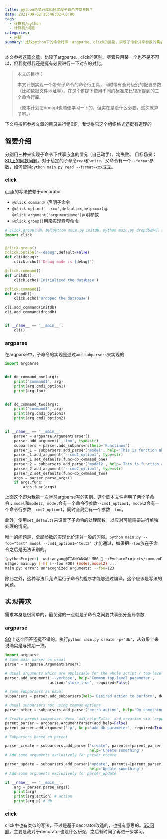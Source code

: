 ```yaml
---
title: python命令行库如何实现子命令共享参数？
date: 2021-09-02T15:46:02+08:00
tags:
  - 计算机/python
  - 计算机/问题
categories:
  - 问题
summary: 比较python下的命令行库：argparse、click的区别，实现子命令共享参数的需求。
---
```


本文参考[这篇文章](https://realpython.com/comparing-python-command-line-parsing-libraries-argparse-docopt-click/#commands)，比较了argparse、click的区别。尽管只用某一个也不是不可以，但我觉得我还是挺有必要进行一下对应的对比。

> 本文的目标：
>
> 本文计划实现一个带有子命令的命令行工具，同时带有全局级别的配置参数（比如数据文件地址等）。在这个前提下使用不同的标准来比较所提到的三个命令行库。
>
> （原本计划把docopt也顺便学习一下的，但实在是没什么必要，这次就算了吧。)

下文将按照参考文章的目录进行组0织，我觉得它这个组织格式还挺有道理的

## 简要介绍

分别用三种来实现子命令下共享嵌套的情况（自己动手），均失败。
目标场景：[SO上的同款问题](https://stackoverflow.com/questions/52144383/how-to-add-common-options-to-sub-commands-which-can-go-after-the-name-of-the-s)。对于给定的子命令`read`和`write`，父命令有一个`--format`参数，如何使得`python main.py read --format=xxx`成立。

### click

[click](https://click.palletsprojects.com/en/5.x/)的写法依赖于decorator

* `@click.command()`声明子命令
* `@click.option('--xxx',default=x,help=xxx)`与`@click.argument('argumentName')`声明参数
* `@click.group()`用来实现嵌套命令

```python
# click.group示例，执行python main.py initdb，python main.py dropdb即可，但是--debug只能在子命令下执行
import click


@click.group()
@click.option('--debug',default=False)
def cli(debug):
    click.echo(f'Debug mode is {debug}')

@click.command()
def initdb():
    click.echo('Initialized the database')

@click.command()
def dropdb():
    click.echo('Dropped the database')

cli.add_command(initdb)
cli.add_command(dropdb)


if __name__ == '__main__':
    cli()

```

### argparse

在argparse中，子命令的实现是通过`add_subparsers`来实现的

```python
import argparse


def do_command_one(arg):
    print('command1', arg)
    print(arg.cmd1_option1)
    print(arg.foo)


def do_command_two(arg):
    print('command1', arg)
    print(arg.cmd1_option1)
    print(arg.cmd1_option2)


if __name__ == '__main__':
    parser = argparse.ArgumentParser()
    parser.add_argument('--foo', type=str)
    subparsers = parser.add_subparsers(help='Functinos')
    parser_1 = subparsers.add_parser('model', help='This is function about model')
    parser_1.add_argument('--cmd1_option1', type=str)
    parser_1.set_defaults(func=do_command_one)
    parser_2 = subparsers.add_parser('model2', help='This is function about model')
    parser_2.add_argument('--cmd2_option1', type=str)
    parser_2.set_defaults(func=do_command_two)
    args = parser.parse_args()
    if args.func:
        args.func(args)
```

上面这个即为我第一次学习argparse写的实例。这个脚本文件声明了两个子命令：`model`和`model2`，`model`会有一个命令行参数`--cmd1_option1`，`model2`会有一个命令行参数`--cmd2_option1`，同时全局会有一个参数`--foo`。

此外，使用`set_defaults`来设置了子命令的处理函数，以应对可能需要进行单独处理的情况。

唯一的问题是，全局参数的实现比价违背一般的习惯。`python main.py --foo="test" model --cmd1_option1="test2" `才能通过，如果把`--foo`放在子命令之后是无法识别的。

```bash
(pythonProject)  wutianyang@TIANYANGWU-MB0  ~/PycharmProjects/commandTest  python main.py model --cmd1_option1="test" --foo="123"
usage: main.py [-h] [--foo FOO] {model,model2} ...
main.py: error: unrecognized arguments: --foo=123
```

除此之外，这种写法只允许运行子命令的程序才能够通过编译，这个应该是写法的问题。

## 实现需求

需求本身是很简单的，最关键的一点就是子命令之间要共享部分全局参数

### argparse

[SO](https://stackoverflow.com/questions/7498595/python-argparse-add-argument-to-multiple-subparsers)上这个回答还挺不错的。执行`python main.py create -p="db"`，从效果上来说确实是与预期一致。

```python
import argparse
# Same main parser as usual
parser = argparse.ArgumentParser()

# Usual arguments which are applicable for the whole script / top-level args
parser.add_argument('--verbose', help='Common top-level parameter',
                    action='store_true', required=False)

# Same subparsers as usual
subparsers = parser.add_subparsers(help='Desired action to perform', dest='action')

# Usual subparsers not using common options
parser_other = subparsers.add_parser("extra-action", help='Do something without db')

# Create parent subparser. Note `add_help=False` and creation via `argparse.`
parent_parser = argparse.ArgumentParser(add_help=False)
parent_parser.add_argument('-p', help='add db parameter', required=True)

# Subparsers based on parent

parser_create = subparsers.add_parser("create", parents=[parent_parser],
                                      help='Create something')
# Add some arguments exclusively for parser_create

parser_update = subparsers.add_parser("update", parents=[parent_parser],
                                      help='Update something')
# Add some arguments exclusively for parser_update

if __name__ == '__main__':
    arg = parser.parse_args()
    print(arg)
    print(arg.action) # action
    print(arg.p) # db
```



### click

click中也有类似的写法，不过是基于decorator改造的，也挺有意思的。[SO问题](https://stackoverflow.com/questions/52144383/how-to-add-common-options-to-sub-commands-which-can-go-after-the-name-of-the-s)。主要是我对于decorator也没什么研究，之后有时间了再进一步学习。


